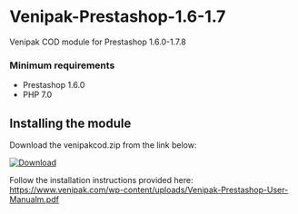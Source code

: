 # Venipak-Prestashop-1.6-1.7
Venipak COD module for Prestashop 1.6.0-1.7.8

### Minimum requirements
- Prestashop 1.6.0
- PHP 7.0

## Installing the module

Download the venipakcod.zip from the link below:

[![Download](https://img.shields.io/badge/dynamic/json.svg?label=download&url=https://api.github.com/repos/venipak/prestashop-venipak-cod-1.6-1.7/releases/latest&query=$.assets[0].name&style=for-the-badge)](https://github.com/venipak/prestashop-venipak-cod-1.6-1.7/releases/latest)

Follow the installation instructions provided here: https://www.venipak.com/wp-content/uploads/Venipak-Prestashop-User-Manualm.pdf